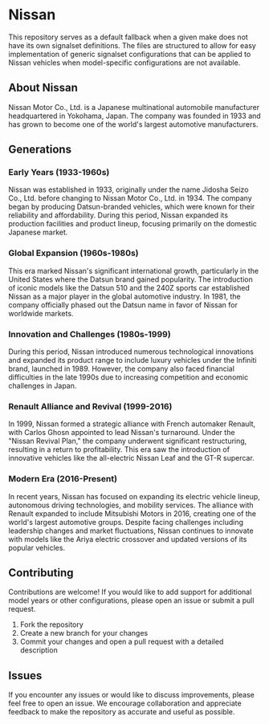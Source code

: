 # Nissan

This repository serves as a default fallback when a given make does not have its own signalset definitions. The files are structured to allow for easy implementation of generic signalset configurations that can be applied to Nissan vehicles when model-specific configurations are not available.

## About Nissan

Nissan Motor Co., Ltd. is a Japanese multinational automobile manufacturer headquartered in Yokohama, Japan. The company was founded in 1933 and has grown to become one of the world's largest automotive manufacturers.

## Generations

### Early Years (1933-1960s)

Nissan was established in 1933, originally under the name Jidosha Seizo Co., Ltd. before changing to Nissan Motor Co., Ltd. in 1934. The company began by producing Datsun-branded vehicles, which were known for their reliability and affordability. During this period, Nissan expanded its production facilities and product lineup, focusing primarily on the domestic Japanese market.

### Global Expansion (1960s-1980s)

This era marked Nissan's significant international growth, particularly in the United States where the Datsun brand gained popularity. The introduction of iconic models like the Datsun 510 and the 240Z sports car established Nissan as a major player in the global automotive industry. In 1981, the company officially phased out the Datsun name in favor of Nissan for worldwide markets.

### Innovation and Challenges (1980s-1999)

During this period, Nissan introduced numerous technological innovations and expanded its product range to include luxury vehicles under the Infiniti brand, launched in 1989. However, the company also faced financial difficulties in the late 1990s due to increasing competition and economic challenges in Japan.

### Renault Alliance and Revival (1999-2016)

In 1999, Nissan formed a strategic alliance with French automaker Renault, with Carlos Ghosn appointed to lead Nissan's turnaround. Under the "Nissan Revival Plan," the company underwent significant restructuring, resulting in a return to profitability. This era saw the introduction of innovative vehicles like the all-electric Nissan Leaf and the GT-R supercar.

### Modern Era (2016-Present)

In recent years, Nissan has focused on expanding its electric vehicle lineup, autonomous driving technologies, and mobility services. The alliance with Renault expanded to include Mitsubishi Motors in 2016, creating one of the world's largest automotive groups. Despite facing challenges including leadership changes and market fluctuations, Nissan continues to innovate with models like the Ariya electric crossover and updated versions of its popular vehicles.

## Contributing

Contributions are welcome! If you would like to add support for additional model years or other configurations, please open an issue or submit a pull request.

1. Fork the repository
2. Create a new branch for your changes
3. Commit your changes and open a pull request with a detailed description

## Issues

If you encounter any issues or would like to discuss improvements, please feel free to open an issue. We encourage collaboration and appreciate feedback to make the repository as accurate and useful as possible.
